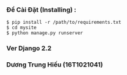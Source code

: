 
### Để Cài Đặt (Installing) :
```
$ pip install -r /path/to/requirements.txt
$ cd mysite 
$ python manage.py runserver 
```
        
	    
        
### Ver Django 2.2

### Dương Trung Hiếu (16T1021041)
